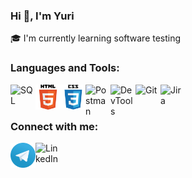 ### Hi 👋, I'm Yuri

🎓 I'm currently learning software testing

### Languages and Tools:

[<img align="left" alt="SQL" width="40px" src="https://user-images.githubusercontent.com/45159366/57836466-a1be6800-7775-11e9-9dc3-99a19b647b6b.png" />][sql]
[<img align="left" alt="HTML5" width="40px" src="https://raw.githubusercontent.com/github/explore/80688e429a7d4ef2fca1e82350fe8e3517d3494d/topics/html/html.png" />][html5]
[<img align="left" alt="CSS3" width="40px" src="https://raw.githubusercontent.com/github/explore/80688e429a7d4ef2fca1e82350fe8e3517d3494d/topics/css/css.png" />][css3]
[<img align="left" alt="Postman" width="40px" src="https://res.cloudinary.com/postman/image/upload/t_team_logo/v1629869194/team/2893aede23f01bfcbd2319326bc96a6ed0524eba759745ed6d73405a3a8b67a8" />][postman]
[<img align="left" alt="DevTools" width="40px" src="https://buildwithangga.com/storage/assets/images/tools/Chrome%20Dev%20Tools.png" />][devtools]
[<img align="left" alt="Git" width="40px" src="https://git-scm.com/images/logos/downloads/Git-Icon-1788C.png" />][git]
[<img align="left" alt="Jira" width="40px" src="https://cdn.icon-icons.com/icons2/2699/PNG/512/atlassian_jira_logo_icon_170511.png" />][jira]

<br />
<br />

### Connect with me:

[<img align="left" alt="Telegram" width="40px" src="https://raw.githubusercontent.com/github/explore/80688e429a7d4ef2fca1e82350fe8e3517d3494d/topics/telegram/telegram.png" />][telegram]
[<img align="left" alt="LinkedIn" width="40px" src="https://play-lh.googleusercontent.com/kMofEFLjobZy_bCuaiDogzBcUT-dz3BBbOrIEjJ-hqOabjK8ieuevGe6wlTD15QzOqw=w240-h480-rw" />][linkedin]



[sql]: https://www.w3schools.com/sql
[html5]: https://www.w3schools.com/html/
[css3]: https://www.w3schools.com/css/
[postman]: https://postman.com
[devtools]: https://developer.chrome.com/docs/devtools/
[git]: https://git-scm.com/
[jira]: https://www.atlassian.com/ru/software/jira
[telegram]: https://t.me/YuraNilov
[linkedin]: https://www.linkedin.com/in/yuri-nilov/
